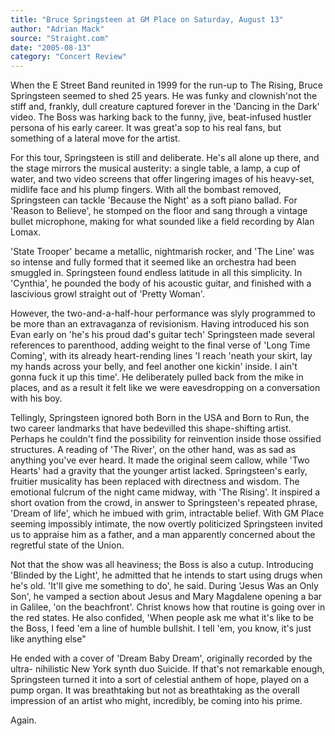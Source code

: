 ```yaml
---
title: "Bruce Springsteen at GM Place on Saturday, August 13"
author: "Adrian Mack"
source: "Straight.com"
date: "2005-08-13"
category: "Concert Review"
---
```


When the E Street Band reunited in 1999 for the run-up to The Rising, Bruce Springsteen seemed to shed 25 years. He was funky and clownish'not the stiff and, frankly, dull creature captured forever in the 'Dancing in the Dark' video. The Boss was harking back to the funny, jive, beat-infused hustler persona of his early career. It was great'a sop to his real fans, but something of a lateral move for the artist.

For this tour, Springsteen is still and deliberate. He's all alone up there, and the stage mirrors the musical austerity: a single table, a lamp, a cup of water, and two video screens that offer lingering images of his heavy-set, midlife face and his plump fingers. With all the bombast removed, Springsteen can tackle 'Because the Night' as a soft piano ballad. For 'Reason to Believe', he stomped on the floor and sang through a vintage bullet microphone, making for what sounded like a field recording by Alan Lomax.

'State Trooper' became a metallic, nightmarish rocker, and 'The Line' was so intense and fully formed that it seemed like an orchestra had been smuggled in. Springsteen found endless latitude in all this simplicity. In 'Cynthia', he pounded the body of his acoustic guitar, and finished with a lascivious growl straight out of 'Pretty Woman'.

However, the two-and-a-half-hour performance was slyly programmed to be more than an extravaganza of revisionism. Having introduced his son Evan early on 'he's his proud dad's guitar tech' Springsteen made several references to parenthood, adding weight to the final verse of 'Long Time Coming', with its already heart-rending lines 'I reach 'neath your skirt, lay my hands across your belly, and feel another one kickin' inside. I ain't gonna fuck it up this time'. He deliberately pulled back from the mike in places, and as a result it felt like we were eavesdropping on a conversation with his boy.

Tellingly, Springsteen ignored both Born in the USA and Born to Run, the two career landmarks that have bedevilled this shape-shifting artist. Perhaps he couldn't find the possibility for reinvention inside those ossified structures. A reading of 'The River', on the other hand, was as sad as anything you've ever heard. It made the original seem callow, while 'Two Hearts' had a gravity that the younger artist lacked. Springsteen's early, fruitier musicality has been replaced with directness and wisdom. The emotional fulcrum of the night came midway, with 'The Rising'. It inspired a short ovation from the crowd, in answer to Springsteen's repeated phrase, 'Dream of life', which he imbued with grim, intractable belief. With GM Place seeming impossibly intimate, the now overtly politicized Springsteen invited us to appraise him as a father, and a man apparently concerned about the regretful state of the Union.

Not that the show was all heaviness; the Boss is also a cutup. Introducing 'Blinded by the Light', he admitted that he intends to start using drugs when he's old. 'It'll give me something to do', he said. During 'Jesus Was an Only Son', he vamped a section about Jesus and Mary Magdalene opening a bar in Galilee, 'on the beachfront'. Christ knows how that routine is going over in the red states. He also confided, 'When people ask me what it's like to be the Boss, I feed 'em a line of humble bullshit. I tell 'em, you know, it's just like anything else"

He ended with a cover of 'Dream Baby Dream', originally recorded by the ultra- nihilistic New York synth duo Suicide. If that's not remarkable enough, Springsteen turned it into a sort of celestial anthem of hope, played on a pump organ. It was breathtaking but not as breathtaking as the overall impression of an artist who might, incredibly, be coming into his prime.

Again.